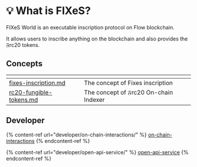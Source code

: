 # 💡 What is FIXeS?

FIXeS World is an executable inscription protocol on Flow blockchain.&#x20;

It allows users to inscribe anything on the blockchain and also provides the 𝔉rc20 tokens.

## Concepts

<table data-card-size="large" data-column-title-hidden data-view="cards"><thead><tr><th data-card-target data-type="content-ref"></th><th></th></tr></thead><tbody><tr><td><a href="concepts/fixes-inscription.md">fixes-inscription.md</a></td><td>The concept of Fixes inscription</td></tr><tr><td><a href="concepts/rc20-fungible-tokens.md">rc20-fungible-tokens.md</a></td><td>The concept of 𝔉rc20 On-chain Indexer</td></tr></tbody></table>

## Developer

{% content-ref url="developer/on-chain-interactions/" %}
[on-chain-interactions](developer/on-chain-interactions/)
{% endcontent-ref %}

{% content-ref url="developer/open-api-service/" %}
[open-api-service](developer/open-api-service/)
{% endcontent-ref %}
